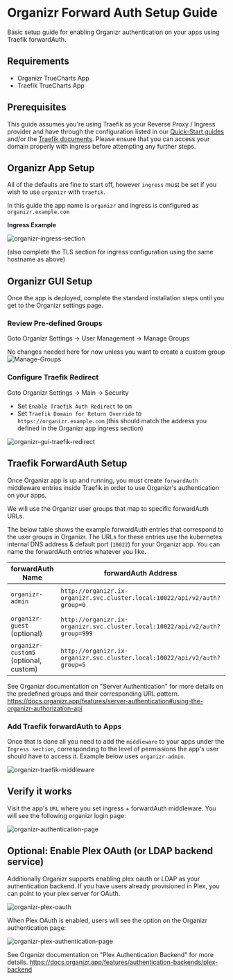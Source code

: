 # Organizr Forward Auth Setup Guide

Basic setup guide for enabling Organizr authentication on your apps using Traefik forwardAuth.

## Requirements

- Organizr TrueCharts App
- Traefik TrueCharts App

## Prerequisites

This guide assumes you're using Traefik as your Reverse Proxy / Ingress provider and have through the configuration listed in our [Quick-Start guides](https://truecharts.org/manual/guides/adding-letsencrypt) and/or the [Traefik documents](https://truecharts.org/docs/charts/stable/traefik/how-to/). Please ensure that you can access your domain properly with Ingress before attempting any further steps.

## Organizr App Setup

All of the defaults are fine to start off, however `ingress` must be set if you wish to use `organizr` with `traefik`.

In this guide the app name is `organizr` and ingress is configured as `organizr.example.com`

**Ingress Example**

![organizr-ingress-section](img/organizr-ingress-section.png)

(also complete the TLS section for ingress configuration using the same hostname as above)

## Organizr GUI Setup

Once the app is deployed, complete the standard installation steps until you get to the Organizr settings page.

### Review Pre-defined Groups
Goto Organizr Settings -> User Management -> Manage Groups

No changes needed here for now unless you want to create a custom group
![Manage-Groups](img/organizr-groups.png)

### Configure Traefik Redirect
Goto Organizr Settings -> Main -> Security

- Set `Enable Traefik Auth Redirect` to on
- Set `Traefik Domain for Return Override` to `https://organizr.example.com` (this should match the address you defined in the Organizr app ingress section)

![organizr-gui-traefik-redirect](img/organizr-gui-traefik-redirect.png)

## Traefik ForwardAuth Setup

Once Organizr app is up and running, you must create `forwardAuth` middleware entries inside Traefik in order to use Organizr's authentication on your apps.

We will use the Organizr user groups that map to specific forwardAuth URLs.

The below table shows the example forwardAuth entries that correspond to the user groups in Organizr. The URLs for these entries use the kubernetes internal DNS address & default port (`10022`) for your Organizr app. You can name the forwardAuth entries whatever you like.

| forwardAuth Name | forwardAuth Address                                                 | screenshot |
|------------------|---------------------------------------------------------------------|------------|
| `organizr-admin`   | `http://organizr.ix-organizr.svc.cluster.local:10022/api/v2/auth?group=0`   | ![Organizr-admin-forwardAuth](img/organizr-admin-forwardAuth.png)           |
| `organizr-guest` (optional)   | `http://organizr.ix-organizr.svc.cluster.local:10022/api/v2/auth?group=999`| ![Organizr-guest-forwardAuth](img/organizr-guest-forwardAuth.png)           |
| `organizr-custom5` (optional, custom) | `http://organizr.ix-organizr.svc.cluster.local:10022/api/v2/auth?group=5`   | ![Organizr-custom-forwardAuth](img/organizr-custom-forwardAuth.png)           |

See Organizr documentation on "Server Authentication" for more details on the predefined groups and their corresponding URL pattern.
https://docs.organizr.app/features/server-authentication#using-the-organizr-authorization-api

### Add Traefik forwardAuth to Apps

Once that is done all you need to add the `middleware` to your apps under the `Ingress section`, corresponding to the level of permissions the app's user should have to access it. Example below uses `organizr-admin`.

![organizr-traefik-middleware](img/organizr-traefik-middleware.png)

## Verify it works

Visit the app's `URL` where you set ingress + forwardAuth middleware. You will see the following organizr login page:

![organizr-authentication-page](img/organizr-authentication-page.png)

## Optional: Enable Plex OAuth (or LDAP backend service)

Additionally Organizr supports enabling plex oauth or LDAP as your authentication backend. If you have users already provisioned in Plex, you can point to your plex server for OAuth.

![organizr-plex-oauth](img/organizr-plex-oauth.png)

When Plex OAuth is enabled, users will see the option on the Organizr authentication page:

![organizr-plex-authentication-page](img/organizr-plex-authentication-page.png)

See Organizr documentation on "Plex Authentication Backend" for more details.
https://docs.organizr.app/features/authentication-backends/plex-backend